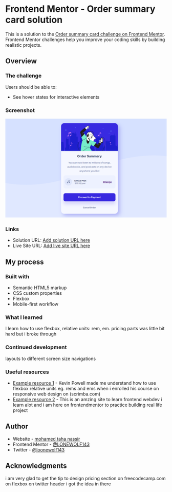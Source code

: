 # Frontend Mentor - Order summary card solution

This is a solution to the [Order summary card challenge on Frontend Mentor](https://www.frontendmentor.io/challenges/order-summary-component-QlPmajDUj). Frontend Mentor challenges help you improve your coding skills by building realistic projects. 


## Overview

### The challenge

Users should be able to:

- See hover states for interactive elements

### Screenshot

![](images/orderScreenshot.png)



### Links

- Solution URL: [Add solution URL here](https://your-solution-url.com)
- Live Site URL: [Add live site URL here](https://lonewolf143.github.io/order-summary-component/)

## My process

### Built with

- Semantic HTML5 markup
- CSS custom properties
- Flexbox
- Mobile-first workflow

### What I learned

I learn how to use flexbox, relative units: rem, em.
pricing parts was little bit hard but i broke through
### Continued development
layouts to different screen size
navigations 

### Useful resources

- [Example resource 1](https://www.kevinpowell.co) - Kevin Powell made me understand how to use flexbox relative units eg. rems and ems when  i enrolled his course on responsive web design on (scrimba.com)
- [Example resource 2](https://www.freecodecamp.org) - This is an amzing site to learn frontend webdev i learn alot and i am here on frontendmentor to practice building real life project

## Author

- Website - [mohamed taha nassir](https://www.your-site.com)
- Frontend Mentor - [@LONEWOLF143](https://www.frontendmentor.io/profile/LONEWOLF143)
- Twitter - [@loonewolf143](https://twitter.com/loonewolf143)

## Acknowledgments

i am very glad to get the tip to design pricing section on freecodecamp.com on flexbox on twitter header i got the idea in there
